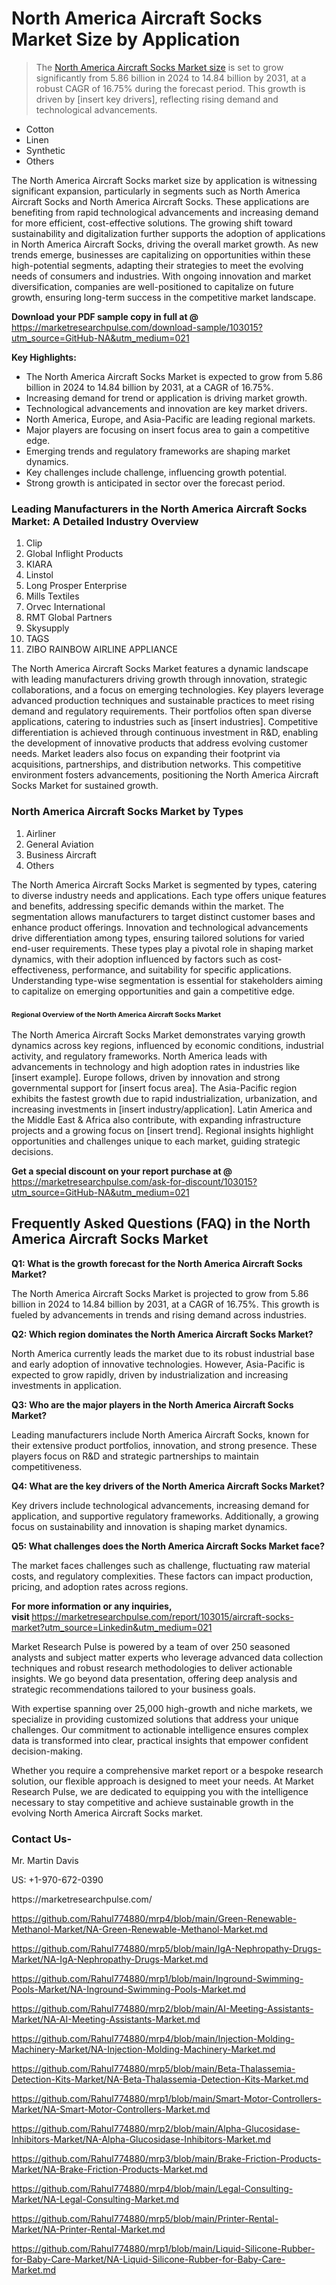 <h1>North America Aircraft Socks Market&nbsp;Size by Application</h1><blockquote><p>The <a href="https://marketresearchpulse.com/download-sample/103015?utm_source=GitHub-NA&amp;utm_medium=021">North America Aircraft Socks Market size</a> is set to grow significantly from 5.86 billion in 2024 to 14.84 billion by 2031, at a robust CAGR of 16.75% during the forecast period. This growth is driven by [insert key drivers], reflecting rising demand and technological advancements.</p></blockquote><ul><li>Cotton<li> Linen<li> Synthetic<li> Others</li></ul><p>The North America Aircraft Socks market size by application is witnessing significant expansion, particularly in segments such as North America Aircraft Socks and North America Aircraft Socks. These applications are benefiting from rapid technological advancements and increasing demand for more efficient, cost-effective solutions. The growing shift toward sustainability and digitalization further supports the adoption of applications in North America Aircraft Socks, driving the overall market growth. As new trends emerge, businesses are capitalizing on opportunities within these high-potential segments, adapting their strategies to meet the evolving needs of consumers and industries. With ongoing innovation and market diversification, companies are well-positioned to capitalize on future growth, ensuring long-term success in the competitive market landscape.</p><p><strong>Download your PDF sample copy in full at @ </strong><a href="https://marketresearchpulse.com/download-sample/103015?utm_source=GitHub-NA&amp;utm_medium=021">https://marketresearchpulse.com/download-sample/103015?utm_source=GitHub-NA&amp;utm_medium=021</a></p><p><strong>Key Highlights: </strong></p><ul><li>The North America Aircraft Socks Market is expected to grow from 5.86 billion in 2024 to 14.84 billion by 2031, at a CAGR of 16.75%.</li><li>Increasing demand for trend or application is driving market growth.</li><li>Technological advancements and innovation are key market drivers.</li><li>North America, Europe, and Asia-Pacific are leading regional markets.</li><li>Major players are focusing on insert focus area to gain a competitive edge.</li><li>Emerging trends and regulatory frameworks are shaping market dynamics.</li><li>Key challenges include challenge, influencing growth potential.</li><li>Strong growth is anticipated in sector over the forecast period.</li></ul><h3>Leading Manufacturers in the North America Aircraft Socks Market: A Detailed Industry Overview</h3><ol><li>Clip</li><li>Global Inflight Products</li><li>KIARA</li><li>Linstol</li><li>Long Prosper Enterprise</li><li>Mills Textiles</li><li>Orvec International</li><li>RMT Global Partners</li><li>Skysupply</li><li>TAGS</li><li>ZIBO RAINBOW AIRLINE APPLIANCE</li></ol><div class="flex max-w-full flex-col flex-grow"><div class="min-h-8 text-message flex w-full flex-col items-end gap-2 whitespace-normal break-words [.text-message+&amp;]:mt-5" dir="auto" data-message-author-role="assistant" data-message-id="fd8432e4-4910-450d-b182-61b7bfb0a01f" data-message-model-slug="gpt-4o"><div class="flex w-full flex-col gap-1 empty:hidden first:pt-[3px]"><div class="markdown prose w-full break-words dark:prose-invert light"><p>The North America Aircraft Socks Market features a dynamic landscape with leading manufacturers driving growth through innovation, strategic collaborations, and a focus on emerging technologies. Key players leverage advanced production techniques and sustainable practices to meet rising demand and regulatory requirements. Their portfolios often span diverse applications, catering to industries such as [insert industries]. Competitive differentiation is achieved through continuous investment in R&amp;D, enabling the development of innovative products that address evolving customer needs. Market leaders also focus on expanding their footprint via acquisitions, partnerships, and distribution networks. This competitive environment fosters advancements, positioning the North America Aircraft Socks Market for sustained growth.</p></div></div></div></div><h3>North America Aircraft Socks Market by Types</h3><ol><li>Airliner<li> General Aviation<li> Business Aircraft<li> Others</li></ol><div class="flex max-w-full flex-col flex-grow"><div class="min-h-8 text-message flex w-full flex-col items-end gap-2 whitespace-normal break-words [.text-message+&amp;]:mt-5" dir="auto" data-message-author-role="assistant" data-message-id="084470be-0bb7-4664-bddf-5156b4f41249" data-message-model-slug="gpt-4o-mini"><div class="flex w-full flex-col gap-1 empty:hidden first:pt-[3px]"><div class="markdown prose w-full break-words dark:prose-invert light"><p>The North America Aircraft Socks Market is segmented by types, catering to diverse industry needs and applications. Each type offers unique features and benefits, addressing specific demands within the market. The segmentation allows manufacturers to target distinct customer bases and enhance product offerings. Innovation and technological advancements drive differentiation among types, ensuring tailored solutions for varied end-user requirements. These types play a pivotal role in shaping market dynamics, with their adoption influenced by factors such as cost-effectiveness, performance, and suitability for specific applications. Understanding type-wise segmentation is essential for stakeholders aiming to capitalize on emerging opportunities and gain a competitive edge.</p></div></div></div></div><h3><span style="font-size: 11px;">Regional Overview of the North America Aircraft Socks Market</span></h3><div class="flex max-w-full flex-col flex-grow"><div class="min-h-8 text-message flex w-full flex-col items-end gap-2 whitespace-normal break-words [.text-message+&amp;]:mt-5" dir="auto" data-message-author-role="assistant" data-message-id="e9038762-ce64-4e30-91c9-9bd413514231" data-message-model-slug="gpt-4o-mini"><div class="flex w-full flex-col gap-1 empty:hidden first:pt-[3px]"><div class="markdown prose w-full break-words dark:prose-invert light"><p>The North America Aircraft Socks Market demonstrates varying growth dynamics across key regions, influenced by economic conditions, industrial activity, and regulatory frameworks. North America leads with advancements in technology and high adoption rates in industries like [insert example]. Europe follows, driven by innovation and strong governmental support for [insert focus area]. The Asia-Pacific region exhibits the fastest growth due to rapid industrialization, urbanization, and increasing investments in [insert industry/application]. Latin America and the Middle East &amp; Africa also contribute, with expanding infrastructure projects and a growing focus on [insert trend]. Regional insights highlight opportunities and challenges unique to each market, guiding strategic decisions.</p></div></div></div></div><p><strong>Get a special discount on your report purchase at @ </strong><a href="https://marketresearchpulse.com/ask-for-discount/103015?utm_source=GitHub-NA&amp;utm_medium=021">https://marketresearchpulse.com/ask-for-discount/103015?utm_source=GitHub-NA&amp;utm_medium=021</a></p><h2>Frequently Asked Questions (FAQ) in the North America Aircraft Socks Market</h2><p><strong>Q1: What is the growth forecast for the North America Aircraft Socks Market?</strong></p><p>The North America Aircraft Socks Market is projected to grow from 5.86 billion in 2024 to 14.84 billion by 2031, at a CAGR of 16.75%. This growth is fueled by advancements in trends and rising demand across industries.</p><p><strong>Q2: Which region dominates the North America Aircraft Socks Market?</strong></p><p>North America currently leads the market due to its robust industrial base and early adoption of innovative technologies. However, Asia-Pacific is expected to grow rapidly, driven by industrialization and increasing investments in application.</p><p><strong>Q3: Who are the major players in the North America Aircraft Socks Market?</strong></p><p>Leading manufacturers include North America Aircraft Socks, known for their extensive product portfolios, innovation, and strong presence. These players focus on R&amp;D and strategic partnerships to maintain competitiveness.</p><p><strong>Q4: What are the key drivers of the North America Aircraft Socks Market?</strong></p><p>Key drivers include technological advancements, increasing demand for application, and supportive regulatory frameworks. Additionally, a growing focus on sustainability and innovation is shaping market dynamics.</p><p><strong>Q5: What challenges does the North America Aircraft Socks Market face?</strong></p><p>The market faces challenges such as challenge, fluctuating raw material costs, and regulatory complexities. These factors can impact production, pricing, and adoption rates across regions.</p><p><strong>For more information or any inquiries, visit&nbsp;</strong><a href="https://marketresearchpulse.com/report/103015/aircraft-socks-market?utm_source=Linkedin&utm_medium=021">https://marketresearchpulse.com/report/103015/aircraft-socks-market?utm_source=Linkedin&utm_medium=021</a></p><p>Market Research Pulse is powered by a team of over 250 seasoned analysts and subject matter experts who leverage advanced data collection techniques and robust research methodologies to deliver actionable insights. We go beyond data presentation, offering deep analysis and strategic recommendations tailored to your business goals.</p><p>With expertise spanning over 25,000 high-growth and niche markets, we specialize in providing customized solutions that address your unique challenges. Our commitment to actionable intelligence ensures complex data is transformed into clear, practical insights that empower confident decision-making.</p><p>Whether you require a comprehensive market report or a bespoke research solution, our flexible approach is designed to meet your needs. At Market Research Pulse, we are dedicated to equipping you with the intelligence necessary to stay competitive and achieve sustainable growth in the evolving North America Aircraft Socks market.</p><h3><strong>Contact Us-</strong></h3><p>Mr. Martin Davis</p><p>US: +1-970-672-0390</p><p>https://marketresearchpulse.com/</p><p><a href="https://github.com/Rahul774880/mrp4/blob/main/Green-Renewable-Methanol-Market/NA-Green-Renewable-Methanol-Market.md">https://github.com/Rahul774880/mrp4/blob/main/Green-Renewable-Methanol-Market/NA-Green-Renewable-Methanol-Market.md</a></p><p><a href="https://github.com/Rahul774880/mrp5/blob/main/IgA-Nephropathy-Drugs-Market/NA-IgA-Nephropathy-Drugs-Market.md">https://github.com/Rahul774880/mrp5/blob/main/IgA-Nephropathy-Drugs-Market/NA-IgA-Nephropathy-Drugs-Market.md</a></p><p><a href="https://github.com/Rahul774880/mrp1/blob/main/Inground-Swimming-Pools-Market/NA-Inground-Swimming-Pools-Market.md">https://github.com/Rahul774880/mrp1/blob/main/Inground-Swimming-Pools-Market/NA-Inground-Swimming-Pools-Market.md</a></p><p><a href="https://github.com/Rahul774880/mrp2/blob/main/AI-Meeting-Assistants-Market/NA-AI-Meeting-Assistants-Market.md">https://github.com/Rahul774880/mrp2/blob/main/AI-Meeting-Assistants-Market/NA-AI-Meeting-Assistants-Market.md</a></p><p><a href="https://github.com/Rahul774880/mrp4/blob/main/Injection-Molding-Machinery-Market/NA-Injection-Molding-Machinery-Market.md">https://github.com/Rahul774880/mrp4/blob/main/Injection-Molding-Machinery-Market/NA-Injection-Molding-Machinery-Market.md</a></p><p><a href="https://github.com/Rahul774880/mrp5/blob/main/Beta-Thalassemia-Detection-Kits-Market/NA-Beta-Thalassemia-Detection-Kits-Market.md">https://github.com/Rahul774880/mrp5/blob/main/Beta-Thalassemia-Detection-Kits-Market/NA-Beta-Thalassemia-Detection-Kits-Market.md</a></p><p><a href="https://github.com/Rahul774880/mrp1/blob/main/Smart-Motor-Controllers-Market/NA-Smart-Motor-Controllers-Market.md">https://github.com/Rahul774880/mrp1/blob/main/Smart-Motor-Controllers-Market/NA-Smart-Motor-Controllers-Market.md</a></p><p><a href="https://github.com/Rahul774880/mrp2/blob/main/Alpha-Glucosidase-Inhibitors-Market/NA-Alpha-Glucosidase-Inhibitors-Market.md">https://github.com/Rahul774880/mrp2/blob/main/Alpha-Glucosidase-Inhibitors-Market/NA-Alpha-Glucosidase-Inhibitors-Market.md</a></p><p><a href="https://github.com/Rahul774880/mrp3/blob/main/Brake-Friction-Products-Market/NA-Brake-Friction-Products-Market.md">https://github.com/Rahul774880/mrp3/blob/main/Brake-Friction-Products-Market/NA-Brake-Friction-Products-Market.md</a></p><p><a href="https://github.com/Rahul774880/mrp4/blob/main/Legal-Consulting-Market/NA-Legal-Consulting-Market.md">https://github.com/Rahul774880/mrp4/blob/main/Legal-Consulting-Market/NA-Legal-Consulting-Market.md</a></p><p><a href="https://github.com/Rahul774880/mrp5/blob/main/Printer-Rental-Market/NA-Printer-Rental-Market.md">https://github.com/Rahul774880/mrp5/blob/main/Printer-Rental-Market/NA-Printer-Rental-Market.md</a></p><p><a href="https://github.com/Rahul774880/mrp1/blob/main/Liquid-Silicone-Rubber-for-Baby-Care-Market/NA-Liquid-Silicone-Rubber-for-Baby-Care-Market.md">https://github.com/Rahul774880/mrp1/blob/main/Liquid-Silicone-Rubber-for-Baby-Care-Market/NA-Liquid-Silicone-Rubber-for-Baby-Care-Market.md</a></p>
